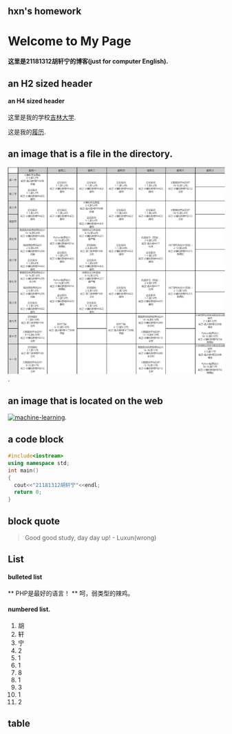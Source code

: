## hxn's homework
# Welcome to My Page

#### 这里是21181312胡轩宁的博客(just for computer English).
## an H2 sized header
#### an H4 sized header
这里是我的学校[吉林大学](https://www.jlu.edu.cn/).

这是我的[履历](./career.md).
## an image that is a file in the directory.
![这是我的课表](./课表.png).
## an image that is located on the web
[![machine-learning](https://img-blog.csdn.net/20180605171615667?watermark/2/text/aHR0cHM6Ly9ibG9nLmNzZG4ubmV0L2hvaGFpeng=/font/5a6L5L2T/fontsize/400/fill/I0JBQkFCMA==/dissolve/70)](https://img-blog.csdn.net/20180605171615667?watermark/2/text/aHR0cHM6Ly9ibG9nLmNzZG4ubmV0L2hvaGFpeng=/font/5a6L5L2T/fontsize/400/fill/I0JBQkFCMA==/dissolve/70).

## a code block
```cpp
#include<iostream>
using namespace std;
int main()
{
  cout<<"21181312胡轩宁"<<endl;
  return 0;
}
```
## block quote
> Good good study, day day up! - Luxun(wrong)
## List
#### bulleted list
** PHP是最好的语言！
** 呵，弱类型的辣鸡。
#### numbered list.
1. 胡
2. 轩
3. 宁
4. 2
5. 1
6. 1
7. 8
8. 1
9. 3
10. 1
11. 2
## table
